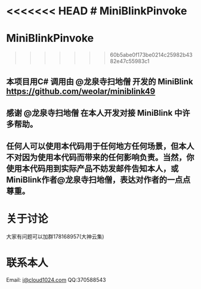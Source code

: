 <<<<<<< HEAD
﻿# MiniBlinkPinvoke
=======
# MiniBlinkPinvoke
>>>>>>> 60b5abe0f173be0214c25982b4382e47c55983c1
## 本项目用C#  调用由 @龙泉寺扫地僧 开发的 MiniBlink https://github.com/weolar/miniblink49 
## 感谢 @龙泉寺扫地僧 在本人开发对接 MiniBlink 中许多帮助。
## 任何人可以使用本代码用于任何地方任何场景，但本人不对因为使用本代码而带来的任何影响负责。当然，你使用本代码用到实际产品不妨发邮件告知本人，或MiniBlink作者@龙泉寺扫地僧，表达对作者的一点点尊重。

# 关于讨论
大家有问题可以加群178168957(大神云集) 

# 联系本人
Email: i@cloud1024.com QQ:370588543
